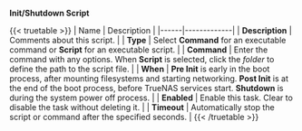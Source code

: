 **Init/Shutdown Script**

{{< truetable >}}
| Name | Description |
|------|-------------|
| **Description** | Comments about this script. |
| **Type** | Select **Command** for an executable command or **Script** for an executable script. |
| **Command** | Enter the command with any options. When **Script** is selected, click the <i class="material-icons" aria-hidden="true" title="folder">folder</i> to define the path to the script file. |
| **When** | **Pre Init** is early in the boot process, after mounting filesystems and starting networking. **Post Init** is at the end of the boot process, before TrueNAS services start. **Shutdown** is during the system power off process. |
| **Enabled** | Enable this task. Clear to disable the task without deleting it. |
| **Timeout** | Automatically stop the script or command after the specified seconds. |
{{< /truetable >}}
